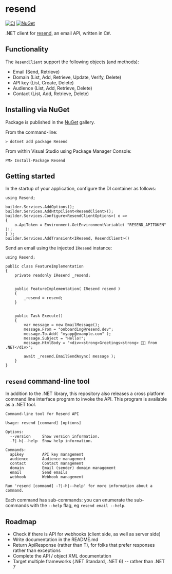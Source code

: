 ﻿resend
==========================================================================

[![CI](https://github.com/filipetoscano/resend.net/workflows/CI/badge.svg)](https://github.com/filipetoscano/resend.net/actions)
[![NuGet](http://img.shields.io/nuget/vpre/resend.svg?label=NuGet)](https://www.nuget.org/packages/Resend/)

.NET client for [resend](https://resend.com), an email API, written in C#.


Functionality
--------------------------------------------------------------------------

The `ResendClient` support the following objects (and methods):

* Email (Send, Retrieve)
* Domain (List, Add, Retrieve, Update, Verify, Delete)
* API key (List, Create, Delete)
* Audience (List, Add, Retrieve, Delete)
* Contact (List, Add, Retrieve, Delete)


Installing via NuGet
--------------------------------------------------------------------------

Package is published in the [NuGet](https://www.nuget.org/packages/Resend/) gallery.

From the command-line:

```
> dotnet add package Resend
```

From within Visual Studio using Package Manager Console:

```
PM> Install-Package Resend
```


Getting started
--------------------------------------------------------------------------

In the startup of your application, configure the DI container as follows:

```
using Resend;

builder.Services.AddOptions();
builder.Services.AddHttpClient<ResendClient>();
builder.Services.Configure<ResendClientOptions>( o =>
{
    o.ApiToken = Environment.GetEnvironmentVariable( "RESEND_APITOKEN" )!;
} );
builder.Services.AddTransient<IResend, ResendClient>()
```


Send an email using the injected `IResend` instance:

```
using Resend;

public class FeatureImplementation
{
    private readonly IResend _resend;


    public FeatureImplementation( IResend resend )
    {
        _resend = resend;
    }


    public Task Execute()
    {
        var message = new EmailMessage();
        message.From = "onboarding@resend.dev";
        message.To.Add( "myapp@example.com" );
        message.Subject = "Hello!";
        message.HtmlBody = "<div><strong>Greetings<strong> 👋🏻 from .NET</div>";

        await _resend.EmailSendAsync( message );
    }
}
```


`resend` command-line tool
--------------------------------------------------------------------------

In addition to the .NET library, this repository also releases a cross platform
command line interface program to invoke the API. This program is available as
a .NET tool.

```
Command-line tool for Resend API

Usage: resend [command] [options]

Options:
  --version     Show version information.
  -?|-h|--help  Show help information.

Commands:
  apikey        API key management
  audience      Audience management
  contact       Contact management
  domain        Email (sender) domain management
  email         Send emails
  webhook       Webhook management

Run 'resend [command] -?|-h|--help' for more information about a command.
```

Each command has sub-commands: you can enumerate the sub-commands with
the `--help` flag, eg `resend email --help`.


Roadmap
--------------------------------------------------------------------------

* Check if there is API for webhooks (client side, as well as server side)
* Write documentation in the README.md
* Return ApiResponse<T> (rather than T), for folks that prefer responses rather than exceptions
* Complete the API / object XML documentation
* Target multiple frameworks (.NET Standard, .NET 6) -- rather than .NET 7

